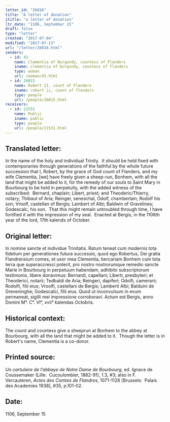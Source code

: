```yaml
---
letter_id: "26016"
title: "A letter of donation"
ititle: "a letter of donation"
ltr_date: "1106, September 15"
draft: false
type: "letter"
created: "2017-07-04"
modified: "2017-07-13"
url: "/letter/26016.html"
senders:
  - id: 43
    name: Clementia of Burgundy, countess of Flanders
    iname: clementia of burgundy, countess of flanders
    type: woman
    url: /woman/43.html
  - id: 26015
    name: Robert II, count of Flanders
    iname: robert ii, count of flanders
    type: people
    url: /people/26015.html
receivers:
  - id: 21531
    name: Public
    iname: public
    type: people
    url: /people/21531.html
---
```

<h2> Translated letter:</h2><p>In the name of the holy and individual Trinity.&nbsp; It should be held fixed with contemporaries through generations of the faithful by the whole future succession that I, Robert, by the grace of God count of Flanders, and my wife Clementia, [we] have freely given a sheep-run, Bonhem, with all the land that might be added to it, for the remedy of our souls to Saint Mary in Bourbourg to be held in perpetuity, with the added witness of the subscribed:&nbsp; Bernard, chaplain; Libert, priest; and Theoderic/Thierry, notary; Thibaut of Aria; Reinger, seneschal, Odolf, chamberlain; Rodolf his son; Vroolf, castellan of Bergis; Lambert of Albi; Baldwin of Gravelines; Godescalc, his son.&nbsp; That this might remain untroubled through time, I have fortified it with the impression of my seal.&nbsp; Enacted at Bergis, in the 1106th year of the lord, 17th kalends of October.</p><h2 class="mt-4"> Original letter:</h2><p>In nomine sancte et individue Trinitatis. Ratum teneat cum modernis tota fidelium per generationes futura successio, quod ego Robertus, Dei gratia Flandrensium comes, et uxor mea Clementia, bercariam Bonhem cum tota terra que superaccresci poterit, pro nostro nostrorumque remedio sancte Marie in Bourbourg in perpetuum habendam, adhibito subscriptorum testimonio, libere donavimus: Bernardi, capellani; Liberti, presbyteri; et Theoderici, notarii; Tedbaldi de Aria; Reingeri, dapiferi; Odolfi, camerarii; Rodolfi, filii eius; Vroolfi, castellani de Bergis; Lamberti Albi; Balduini de Greveninghe; Godescalci, filii eius. Quod ut inconvulsum in evum permaneat, sigilli mei impressione corroboravi. Actum est Bergis, anno Domini M°. C°. VI°, xvii° kalendas Octobris.</p><h2 class="mt-4"> Historical context:</h2><p>The count and countess give a sheeprun at Bonhem to the abbey at Bourbourg, with all the land that might be added to it. &nbsp;Though the letter is in Robert's name, Clementia is a co-donor.</p><h2 class="mt-4"> Printed source:</h2><p><i>Un cartulaire de l’abbaye de Notre Dame de Bourbourg</i>, ed. Ignace de Coussemaker (Lille:&nbsp; Cucoulombier, 1882-91), 1.3, #3; also in&nbsp;F. Vercauteren,&nbsp;<i>Actes des Comtes de Flandres</i>, 1071-1128 [Brussels:&nbsp; Palais des Academies 1938], #35, p.101-02.</p><h2 class="mt-4"> Date:</h2>1106, September 15